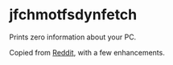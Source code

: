 # jfchmotfsdynfetch
Prints zero information about your PC.

Copied from [Reddit](https://www.reddit.com/r/linux/comments/yv76he/oc_jfchmotfsdynfetch_the_most_minimal_fetch_tool/), with a few enhancements.